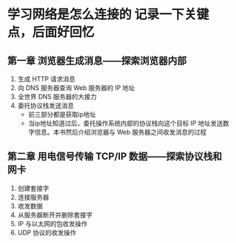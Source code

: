# 学习网络是怎么连接的 记录一下关键点，后面好回忆

## 第一章 浏览器生成消息——探索浏览器内部

1. 生成 HTTP 请求消息
2. 向 DNS 服务器查询 Web 服务器的 IP 地址
3. 全世界 DNS 服务器的大接力
4. 委托协议栈发送消息
    * 前三部分都是获取ip地址
    * 当ip地址知道过后，委托操作系统内部的协议栈向这个目标 IP
地址发送数字信息。本书然后介绍浏览器与 Web 服务器之间收发消息的过程
## 第二章 用电信号传输 TCP/IP 数据——探索协议栈和网卡
1. 创建套接字
2. 连接服务器
3. 收发数据
4. 从服务器断开并删除套接字
5. IP 与以太网的包收发操作
6. UDP 协议的收发操作


